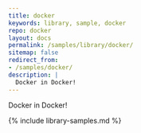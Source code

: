 ```yaml
---
title: docker
keywords: library, sample, docker
repo: docker
layout: docs
permalink: /samples/library/docker/
sitemap: false
redirect_from:
- /samples/docker/
description: |
  Docker in Docker!
---
```


Docker in Docker!


{% include library-samples.md %}
